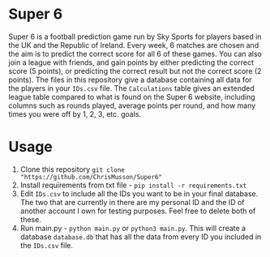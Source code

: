 # Super 6
Super 6 is a football prediction game run by Sky Sports for players based in the UK and the Republic of Ireland. Every week, 6 matches are chosen and the aim is to predict the correct score for all 6 of these games. You can also join a league with friends, and gain points by either predicting the correct score (5 points), or predicting the correct result but not the correct score (2 points). The files in this repository give a database containing all data for the players in your `IDs.csv` file. The `Calculations` table gives an extended league table compared to what is found on the Super 6 website, including columns such as rounds played, average points per round, and how many times you were off by 1, 2, 3, etc. goals.

# Usage
1. Clone this repository `git clone "https://github.com/ChrisMusson/Super6"`
2. Install requirements from txt file - `pip install -r requirements.txt`
3. Edit `IDs.csv` to include all the IDs you want to be in your final database. The two that are currently in there are my personal ID and the ID of another account I own for testing purposes. Feel free to delete both of these.
4. Run main.py - `python main.py` or `python3 main.py`. This will create a database `database.db` that has all the data from every ID you included in the `IDs.csv` file.
